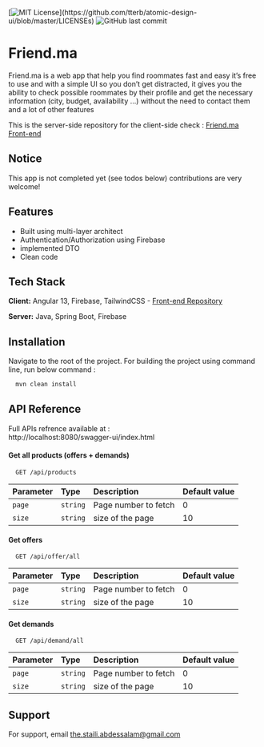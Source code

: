 

[![MIT License](https://img.shields.io/apm/l/atomic-design-ui.svg?)](https://github.com/tterb/atomic-design-ui/blob/master/LICENSEs) ![GitHub last commit](https://img.shields.io/github/last-commit/devnart/friendMA)

# Friend.ma

Friend.ma is a web app that help you find roommates fast and easy it’s free to use and with a simple UI so you don’t get distracted, it gives you the ability to check possible roommates by their profile and get the necessary information (city, budget, availability …) without the need to contact them and a lot of other features

This is the server-side repository for the client-side check : [Friend.ma Front-end](https://github.com/devnart/friend.ma-)



## Notice
This app is not completed yet (see todos below) contributions are very welcome!
## Features

- Built using multi-layer architect
- Authentication/Authorization using Firebase
- implemented DTO
- Clean code
## Tech Stack

**Client:** Angular 13, Firebase, TailwindCSS - [Front-end Repository](https://github.com/devnart/friend.ma-)

**Server:** Java, Spring Boot, Firebase


## Installation

Navigate to the root of the project. For building the project using command line, run below command :



```bash
  mvn clean install
```
    
## API Reference
Full APIs refrence available at : \
http://localhost:8080/swagger-ui/index.html
#### Get all products (offers + demands)

```http
  GET /api/products
```

| Parameter | Type     | Description                | Default value |
| :-------- | :------- | :------------------------- | :---- |
| `page` | `string` | Page number to fetch | 0
| `size` | `string` | size of the page | 10

#### Get offers

```http
  GET /api/offer/all
```

| Parameter | Type     | Description                | Default value |
| :-------- | :------- | :------------------------- | :---- |
| `page` | `string` | Page number to fetch | 0
| `size` | `string` | size of the page | 10

#### Get demands

```http
  GET /api/demand/all
```

| Parameter | Type     | Description                | Default value |
| :-------- | :------- | :------------------------- | :---- |
| `page` | `string` | Page number to fetch | 0
| `size` | `string` | size of the page | 10


## Support

For support, email the.staili.abdessalam@gmail.com

